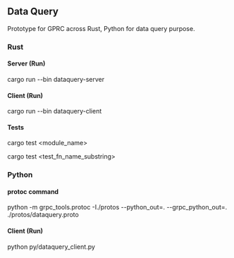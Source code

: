 ## Data Query
Prototype for GPRC across Rust, Python for data query purpose.


### Rust
#### Server (Run)
cargo run --bin dataquery-server

#### Client (Run)
cargo run --bin dataquery-client

#### Tests
cargo test <module_name>

cargo test <test_fn_name_substring>

### Python 
#### protoc command
python -m grpc_tools.protoc -I./protos --python_out=. --grpc_python_out=. ./protos/dataquery.proto

#### Client (Run)
python py/dataquery_client.py
